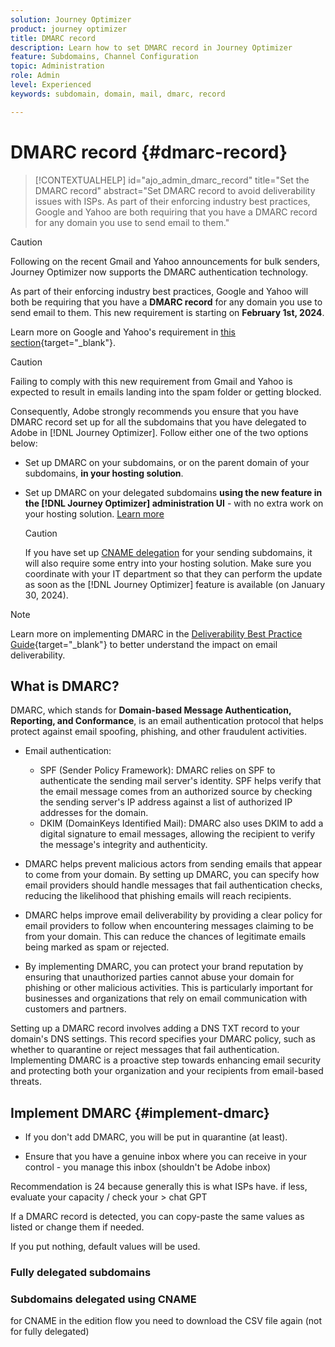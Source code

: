 ```yaml
---
solution: Journey Optimizer
product: journey optimizer
title: DMARC record
description: Learn how to set DMARC record in Journey Optimizer
feature: Subdomains, Channel Configuration
topic: Administration
role: Admin
level: Experienced
keywords: subdomain, domain, mail, dmarc, record

---
```

# DMARC record {#dmarc-record}

>[!CONTEXTUALHELP]
>id="ajo_admin_dmarc_record"
>title="Set the DMARC record"
>abstract="Set DMARC record to avoid deliverability issues with ISPs. As part of their enforcing industry best practices, Google and Yahoo are both requiring that you have a DMARC record for any domain you use to send email to them."

>[!CAUTION]
>
>Following on the recent Gmail and Yahoo announcements for bulk senders, Journey Optimizer now supports the DMARC authentication technology.

<!--TO ADD TO AJO HOME PAGE (first tab)

>[!TAB Mandatory DMARC update]

As part of their enforcing industry best practices, Google and Yahoo will both be requiring that you have a DMARC record for any domain you use to send email to them, starting on **February 1st, 2024**. Make sure that you have DMARC record set up for all the subdomains that you have delegated to Adobe in Journey Optimizer.

[![image](using/assets/do-not-localize/learn-more-button.svg)](using/configuration/dmarc-record-update.md)
-->

As part of their enforcing industry best practices, Google and Yahoo will both be requiring that you have a **DMARC record** for any domain you use to send email to them. This new requirement is starting on **February 1st, 2024**.

Learn more on Google and Yahoo's requirement in [this section](https://experienceleague.adobe.com/docs/deliverability-learn/deliverability-best-practice-guide/additional-resources/guidance-around-changes-to-google-and-yahoo.html?lang=en#dmarc%3A){target="_blank"}.

>[!CAUTION]
>
>Failing to comply with this new requirement from Gmail and Yahoo is expected to result in emails landing into the spam folder or getting blocked.

Consequently, Adobe strongly recommends you ensure that you have DMARC record set up for all the subdomains that you have delegated to Adobe in [!DNL Journey Optimizer]. Follow either one of the two options below:

* Set up DMARC on your subdomains, or on the parent domain of your subdomains, **in your hosting solution**.

* Set up DMARC on your delegated subdomains **using the new feature in the [!DNL Journey Optimizer] administration UI** - with no extra work on your hosting solution. [Learn more](#implement-dmarc)

    >[!CAUTION]
    >
    >If you have set up [CNAME delegation](delegate-subdomain.md#cname-subdomain-delegation) for your sending subdomains, it will also require some entry into your hosting solution. Make sure you coordinate with your IT department so that they can perform the update as soon as the [!DNL Journey Optimizer] feature is available (on January 30, 2024). <!--and be ready on February 1st, 2024-->

>[!NOTE]
>
>Learn more on implementing DMARC in the [Deliverability Best Practice Guide](https://experienceleague.adobe.com/docs/deliverability-learn/deliverability-best-practice-guide/additional-resources/technotes/implement-dmarc.html#about){target="_blank"} to better understand the impact on email deliverability.

## What is DMARC?

DMARC, which stands for **Domain-based Message Authentication, Reporting, and Conformance**, is an email authentication protocol that helps protect against email spoofing, phishing, and other fraudulent activities.

* Email authentication:

    * SPF (Sender Policy Framework): DMARC relies on SPF to authenticate the sending mail server's identity. SPF helps verify that the email message comes from an authorized source by checking the sending server's IP address against a list of authorized IP addresses for the domain.
    * DKIM (DomainKeys Identified Mail): DMARC also uses DKIM to add a digital signature to email messages, allowing the recipient to verify the message's integrity and authenticity.

* DMARC helps prevent malicious actors from sending emails that appear to come from your domain. By setting up DMARC, you can specify how email providers should handle messages that fail authentication checks, reducing the likelihood that phishing emails will reach recipients.

* DMARC helps improve email deliverability by providing a clear policy for email providers to follow when encountering messages claiming to be from your domain. This can reduce the chances of legitimate emails being marked as spam or rejected.

* By implementing DMARC, you can protect your brand reputation by ensuring that unauthorized parties cannot abuse your domain for phishing or other malicious activities. This is particularly important for businesses and organizations that rely on email communication with customers and partners.

Setting up a DMARC record involves adding a DNS TXT record to your domain's DNS settings. This record specifies your DMARC policy, such as whether to quarantine or reject messages that fail authentication. Implementing DMARC is a proactive step towards enhancing email security and protecting both your organization and your recipients from email-based threats.

## Implement DMARC {#implement-dmarc}

* If you don't add DMARC, you will be put in quarantine (at least).

* Ensure that you have a genuine inbox where you can receive in your control - you manage this inbox (shouldn't be Adobe inbox)

Recommendation is 24 because generally this is what ISPs have.
if less, evaluate your capacity / check your > chat GPT

If a DMARC record is detected, you can copy-paste the same values as listed or change them if needed.

If you put nothing, default values will be used.

### Fully delegated subdomains

### Subdomains delegated using CNAME

for CNAME in the edition flow you need to download the CSV file again (not for fully delegated)





